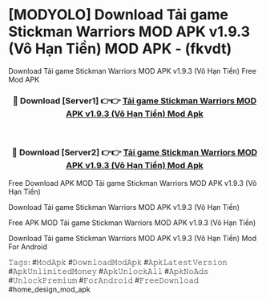 # [MODYOLO] Download Tải game Stickman Warriors MOD APK v1.9.3 (Vô Hạn Tiền) MOD APK - (fkvdt)
Download Tải game Stickman Warriors MOD APK v1.9.3 (Vô Hạn Tiền) Free Mod APK

<div align="center">
<h3>🔴 Download [Server1] 👉👉 <a href="https://apk-comot.site?title=Tải_game_Stickman_Warriors_MOD_APK_v1.9.3_(Vô_Hạn_Tiền)">Tải game Stickman Warriors MOD APK v1.9.3 (Vô Hạn Tiền) Mod Apk</a></h3><br>

<h3>🔴 Download [Server2] 👉👉 <a href="https://apk-comot.site?title=Tải_game_Stickman_Warriors_MOD_APK_v1.9.3_(Vô_Hạn_Tiền)">Tải game Stickman Warriors MOD APK v1.9.3 (Vô Hạn Tiền) Mod Apk</a></h3>
</div>


Free Download APK MOD Tải game Stickman Warriors MOD APK v1.9.3 (Vô Hạn Tiền)

Download Tải game Stickman Warriors MOD APK v1.9.3 (Vô Hạn Tiền) 

Free APK MOD Tải game Stickman Warriors MOD APK v1.9.3 (Vô Hạn Tiền) 

Download Tải game Stickman Warriors MOD APK v1.9.3 (Vô Hạn Tiền) Mod For Android

𝚃𝚊𝚐𝚜: #𝙼𝚘𝚍𝙰𝚙𝚔 #𝙳𝚘𝚠𝚗𝚕𝚘𝚊𝚍𝙼𝚘𝚍𝙰𝚙𝚔 #𝙰𝚙𝚔𝙻𝚊𝚝𝚎𝚜𝚝𝚅𝚎𝚛𝚜𝚒𝚘𝚗 #𝙰𝚙𝚔𝚄𝚗𝚕𝚒𝚖𝚒𝚝𝚎𝚍𝙼𝚘𝚗𝚎𝚢 #𝙰𝚙𝚔𝚄𝚗𝚕𝚘𝚌𝚔𝙰𝚕𝚕 #𝙰𝚙𝚔𝙽𝚘𝙰𝚍𝚜 #𝚄𝚗𝚕𝚘𝚌𝚔𝙿𝚛𝚎𝚖𝚒𝚞𝚖 #𝙵𝚘𝚛𝙰𝚗𝚍𝚛𝚘𝚒𝚍 #𝙵𝚛𝚎𝚎𝙳𝚘𝚠𝚗𝚕𝚘𝚊𝚍 #home_design_mod_apk